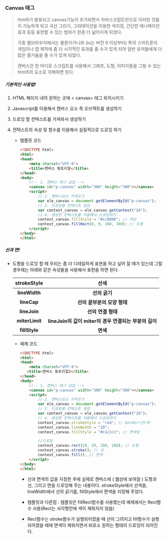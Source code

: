 ### Canvas 태그

> html5가 발표되고 canvas기능이 추가되면서 자바스크립트만으로 이러한 것들이 가능하게 되고 곡선 그리기, 그라데이션을 이용한 색지정, 간단한 애니메이션 효과 등등 표현할 수 있는 범위가 한층 더 넓어지게 되었다. 
> 
> 각종 웹브라우저에서는 물론이거니와 (Iu는 버전 9 이상부터) 특히 스마트폰의 게임이나 앱 제작에 좀 더 시각적인 효과를 줄 수가 있게 되어 일반 유저들에게 더 많은 즐거움을 줄 수가 있게 되었다.
> 
> 캔버스란 한 마디로 스크립트를 사용해서 그래프, 도형, 이미지들을 그릴 수 있는 html5의 요소로 이해하면 된다.

##### 기본적인 사용법!

1. HTML 페이지 내의 원하는 곳에 < canvas> 태그 위치시키기

2. Javascript를 이용해서 캔버스 요소 즉 오브젝트를 생성하기

3. 드로잉 할 컨텍스트를 가져와서 생성하기

4. 컨텍스트의 속성 및 함수를 이용해서 실질적으로 드로잉 하기
   
   - 탬플릿 코드
     
     ```html
     <!DOCTYPE html>
     <html>
     <head>
         <meta charset="UTF-8">
         <title>캔버스 튜토리얼</title>
     </head>
     <body>
         <!-- 1. 캔버스 태그 삽입 -->
         <canvas id="p-canvas" width="300" height="300"></canvas>
         <script>
             // 2. 캔버스요소 가져오기        
             var ele_canvas = document.getElementById("p-canvas");
             // 3. 드로잉용 컨텍스트 생성        
             var context_canvas = ele_canvas.getContext("2d");
             // 4. 생성한 컨텍스트를 이용해서 드로잉하기
             context_canvas.fillStyle = "#cc0000"; // 색상
             context_canvas.fillRect(0, 0, 300, 300); // 도형
         </script>
     </body>
     </html>
     ```

##### 선과 면!

- 도형을 드로잉 할 때 우리는 좀 더 디테일하게 표현을 하고 싶어 질 때가 있는데 그럴 경우에는 아래와 같은 속성들을 사용해서 표현을 하면 된다.
  
  | strokeStyle    | 선색                                     |
  |:--------------:|:--------------------------------------:|
  | **lineWidth**  | **선의 굵기**                              |
  | **lineCap**    | **선의 끝부분의 모양 형태**                      |
  | **lineJoin**   | **선의 연결 형태**                           |
  | **miterLimit** | **lineJoin의 값이 miter의 경우 연결되는 부분의 길이** |
  | **fillStyle**  | **면색**                                 |
  
  - 예제 코드
    
    ```html
    <!DOCTYPE html>
    <html>
    <head>
        <meta charset="UTF-8">
       <title>캔버스 튜토리얼2</title>
    </head>
    <body>
        <!-- 1. 캔버스 태그 삽입 -->
        <canvas id="p-canvas" width="300" height="300"></canvas>
        <script>
            // 2. 캔버스요소 가져오기        
            var ele_canvas = document.getElementById("p-canvas");
            // 3. 드로잉용 컨텍스트 생성        
            var context_canvas = ele_canvas.getContext("2d");
            // 4. 생성한 컨텍스트를 이용해서 드로잉하기
            context_canvas.strokeStyle = "red"; // border(선)색
            context_canvas.lineWidth = "20";
            context_canvas.fillStyle = "#c1c1c1"; // 면색상
    
            //드로잉        
            context_canvas.rect(20, 20, 200, 200); // 도형
            context_canvas.stroke(); // 선        
            context_canvas.fill(); // 면색        
        </script>
    </body>
    </html>
    ```
    
    - 선과 면색의 값을 지정한 후에 실제로 캔버스에 ( 웹상에 보여질 ) 도형과 선, 그리고 면을 드로잉해 주는 내용이다. strokeStyle에서 선색을, lineWidth에서 선의 굵기를, fillStyle에서 면색을 지정해 주었다.
    
    - 템플릿과 다른점 : 템플릿은 fillRect함수를 사용했는데 예제에서는 Rect함수 사용(Rect는 사각형안에 색이 채워지지 않음)
    
    - Rect함수는 stroke함수가 실행되어졌을 때 선이 그려지고 fill함수가 실행되어졌을 때에 면색이 채워지면서 비로소 원하는 형태의 드로잉이 되어진다.
